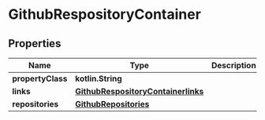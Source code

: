 
# GithubRespositoryContainer

## Properties
Name | Type | Description | Notes
------------ | ------------- | ------------- | -------------
**propertyClass** | **kotlin.String** |  |  [optional]
**links** | [**GithubRespositoryContainerlinks**](GithubRespositoryContainerlinks.md) |  |  [optional]
**repositories** | [**GithubRepositories**](GithubRepositories.md) |  |  [optional]



